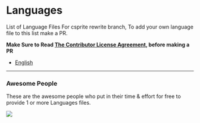 # Languages
List of Language Files For csprite rewrite branch, To add your own language file to this list make a PR.

**Make Sure to Read [The Contributor License Agreement](https://github.com/csprite/.github/blob/master/CLA.md), before making a PR**

- [English](./english.json)

---
### Awesome People
These are the awesome people who put in their time & effort for free to provide 1 or more Languages files.

<a href="https://github.com/csprite/languages/graphs/contributors">
  <img src="https://contributors-img.firebaseapp.com/image?repo=csprite/languages&max=10000" />
</a>

